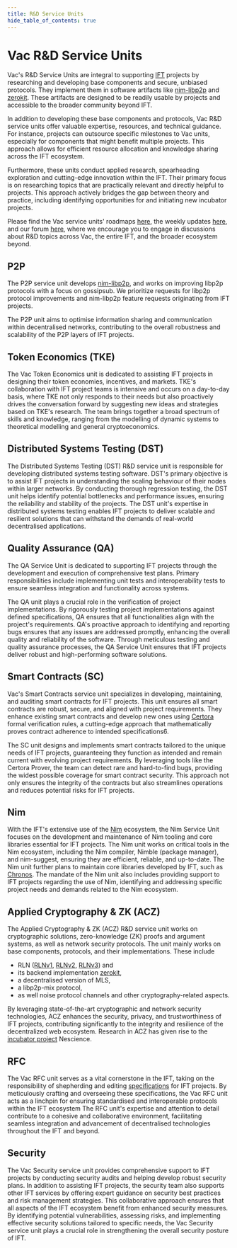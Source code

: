 ```yaml
---
title: R&D Service Units
hide_table_of_contents: true
---
```


# Vac R&D Service Units

Vac's R&D Service Units are integral to supporting [IFT](https://free.technology) projects by researching and developing base components
and secure, unbiased protocols.
They implement them in software artifacts like [nim-libp2p](https://github.com/status-im/nim-libp2p) and [zerokit](https://github.com/vacp2p/zerokit).
These artifacts are designed to be readily usable by projects and accessible to the broader community beyond IFT.

In addition to developing these base components and protocols,
Vac R&D service units offer valuable expertise, resources, and technical guidance.
For instance, projects can outsource specific milestones to Vac units,
especially for components that might benefit multiple projects.
This approach allows for efficient resource allocation and knowledge sharing across the IFT ecosystem.

Furthermore, these units conduct applied research, spearheading exploration and cutting-edge innovation within the IFT.
Their primary focus is on researching topics that are practically relevant and directly helpful to projects.
This approach actively bridges the gap between theory and practice,
including identifying opportunities for and initiating new incubator projects.

Please find the Vac service units' roadmaps [here](https://roadmap.vac.dev/),
the weekly updates [here](https://roadmap.vac.dev/tags/vac-updates),
and our forum [here](https://forum.vac.dev/),
where we encourage you to engage in discussions about R&D topics across Vac, the entire IFT,
and the broader ecosystem beyond.

## P2P

The P2P service unit develops [nim-libp2p](https://github.com/status-im/nim-libp2p),
and works on improving libp2p protocols with a focus on gossipsub.
We prioritize requests for libp2p protocol improvements and nim-libp2p feature requests originating from IFT projects.

The P2P unit aims to optimise information sharing and communication within decentralised networks,
contributing to the overall robustness and scalability of the P2P layers of IFT projects.

## Token Economics (TKE)

The Vac Token Economics unit is dedicated to assisting IFT projects in designing their token economies, incentives, and markets.
TKE's collaboration with IFT project teams is intensive and occurs on a day-to-day basis,
where TKE not only responds to their needs but also proactively drives the conversation forward by suggesting new ideas and strategies
based on TKE's research.
The team brings together a broad spectrum of skills and knowledge, ranging from the modelling of dynamic systems to theoretical modelling
and general cryptoeconomics.

## Distributed Systems Testing (DST)

The Distributed Systems Testing (DST) R&D service unit is responsible for developing distributed systems testing software.
DST's primary objective is to assist IFT projects in understanding the scaling behaviour of their nodes within larger networks.
By conducting thorough regression testing, the DST unit helps identify potential bottlenecks and performance issues,
ensuring the reliability and stability of the projects.
The DST unit's expertise in distributed systems testing enables IFT projects to deliver scalable and resilient solutions that can withstand the demands of real-world decentralised applications.

## Quality Assurance (QA)

The QA Service Unit is dedicated to supporting IFT projects through the development and execution of comprehensive test plans.
Primary responsibilities include implementing unit tests and interoperability tests to ensure seamless integration and functionality across systems.

The QA unit plays a crucial role in the verification of project implementations.
By rigorously testing project implementations against defined specifications, QA ensures that all functionalities align with the project's requirements.
QA's proactive approach to identifying and reporting bugs ensures that any issues are addressed promptly, enhancing the overall quality and reliability of the software.
Through meticulous testing and quality assurance processes, the QA Service Unit ensures that IFT projects deliver robust and high-performing software solutions.

## Smart Contracts (SC)

Vac's Smart Contracts service unit specializes in developing, maintaining, and auditing smart contracts for IFT projects.
This unit ensures all smart contracts are robust, secure, and aligned with project requirements.
They enhance existing smart contracts and develop new ones using [Certora](https://www.certora.com/) formal verification rules,
a cutting-edge approach that mathematically proves contract adherence to intended specifications6.

The SC unit designs and implements smart contracts tailored to the unique needs of IFT projects,
guaranteeing they function as intended and remain current with evolving project requirements.
By leveraging tools like the Certora Prover, the team can detect rare and hard-to-find bugs,
providing the widest possible coverage for smart contract security.
This approach not only ensures the integrity of the contracts but also streamlines operations and reduces potential risks for IFT projects.

## Nim

With the IFT's extensive use of the [Nim](https://nim-lang.org/) ecosystem,
the Nim Service Unit focuses on the development and maintenance of Nim tooling and core libraries essential for IFT projects.
The Nim unit works on critical tools in the Nim ecosystem, including the Nim compiler, Nimble (package manager),
and nim-suggest, ensuring they are efficient, reliable, and up-to-date.
The Nim unit further plans to maintain core libraries developed by IFT, such as [Chronos](https://github.com/status-im/nim-chronos).
The mandate of the Nim unit also includes providing support to IFT projects regarding the use of Nim,
identifying and addressing specific project needs and demands related to the Nim ecosystem.

## Applied Cryptography & ZK (ACZ)

The Applied Cryptography & ZK (ACZ) R&D service unit works on cryptographic solutions,
zero-knowledge (ZK) proofs and argument systems, as well as network security protocols.
The unit mainly works on base components, protocols, and their implementations.
These include

* RLN ([RLNv1](https://rfc.vac.dev/vac/32/rln-v1), [RLNv2](https://rfc.vac.dev/vac/raw/rln-v2), [RLNv3](https://vac.dev/rlog/rln-v3)) and
* its backend implementation [zerokit](https://github.com/vacp2p/zerokit),
* a decentralised version of MLS,
* a libp2p-mix protocol,
* as well noise protocol channels and other cryptography-related aspects.

By leveraging state-of-the-art cryptographic and network security technologies, ACZ enhances the security, privacy, and trustworthiness of IFT projects,
contributing significantly to the integrity and resilience of the decentralized web ecosystem.
Research in ACZ has given rise to the [incubator project](/vips) Nescience.

## RFC

The Vac RFC unit serves as a vital cornerstone in the IFT,
taking on the responsibility of shepherding and editing [specifications](https://rfc.vac.dev/) for IFT projects.
By meticulously crafting and overseeing these specifications,
the Vac RFC unit acts as a linchpin for ensuring standardised and interoperable protocols within the IFT ecosystem
The RFC unit's expertise and attention to detail contribute to a cohesive and collaborative environment,
facilitating seamless integration and advancement of decentralised technologies
throughout the IFT and beyond.

## Security

The Vac Security service unit provides comprehensive support to IFT projects by conducting security audits
and helping develop robust security plans.
In addition to assisting IFT projects,
the security team also supports other IFT services by offering expert guidance on security best practices and risk management strategies.
This collaborative approach ensures that all aspects of the IFT ecosystem benefit from enhanced security measures.
By identifying potential vulnerabilities, assessing risks, and implementing effective security solutions tailored to specific needs,
the Vac Security service unit plays a crucial role in strengthening the overall security posture of IFT.
